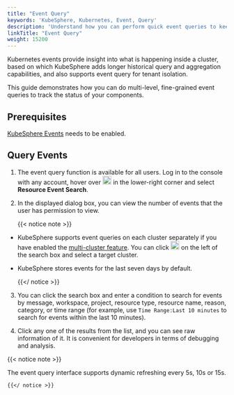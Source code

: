 ```yaml
---
title: "Event Query"
keywords: 'KubeSphere, Kubernetes, Event, Query'
description: 'Understand how you can perform quick event queries to keep track of the latest events of your cluster.'
linkTitle: "Event Query"
weight: 15200
---
```


Kubernetes events provide insight into what is happening inside a cluster, based on which KubeSphere adds longer historical query and aggregation capabilities, and also supports event query for tenant isolation.

This guide demonstrates how you can do multi-level, fine-grained event queries to track the status of your components.

## Prerequisites

[KubeSphere Events](../../pluggable-components/events/) needs to be enabled.

## Query Events

1. The event query function is available for all users. Log in to the console with any account, hover over <img src="/images/docs/toolbox/event-query/toolbox.png" width='20' /> in the lower-right corner and select **Resource Event Search**.

2. In the displayed dialog box, you can view the number of events that the user has permission to view.

    {{< notice note >}}

- KubeSphere supports event queries on each cluster separately if you have enabled the [multi-cluster feature](../../multicluster-management/). You can click <img src="/images/docs/toolbox/event-query/drop-down-list.png" width='20' /> on the left of the search box and select a target cluster.

- KubeSphere stores events for the last seven days by default.

    {{</ notice >}}

3. You can click the search box and enter a condition to search for events by message, workspace, project, resource type, resource name, reason, category, or time range (for example, use `Time Range:Last 10 minutes` to search for events within the last 10 minutes).

4. Click any one of the results from the list, and you can see raw information of it. It is convenient for developers in terms of debugging and analysis.

{{< notice note >}}

The event query interface supports dynamic refreshing every 5s, 10s or 15s.

    {{</ notice >}}
